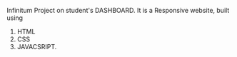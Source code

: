 Infinitum Project on student's DASHBOARD.
It is a Responsive website, built using
1. HTML
2. CSS
3. JAVACSRIPT.
